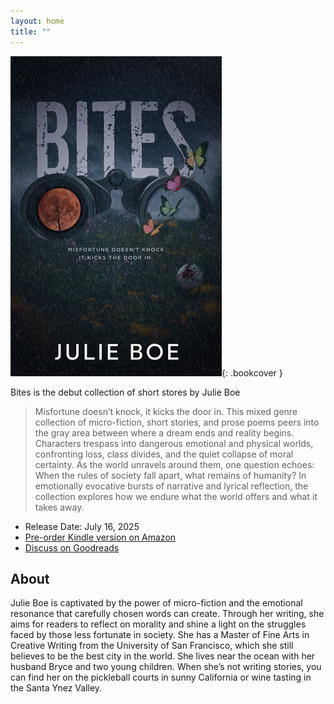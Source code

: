 ```yaml
---
layout: home
title: ""
---
```


![The title "Bites", with binoculars underneath, followed by the message "misfortune doesn't knock, it kicks the door in", followed by the author's name Julie Boe](/assets/images/bites_cover.jpg "Bites Cover"){: .bookcover }

Bites is the debut collection of short stores by Julie Boe

> Misfortune doesn’t knock, it kicks the door in. This mixed genre collection of micro-fiction, short stories, and prose poems peers into the gray area between where a dream ends and reality begins. Characters trespass into dangerous emotional and physical worlds, confronting loss, class divides, and the quiet collapse of moral certainty. As the world unravels around them, one question echoes: When the rules of society fall apart, what remains of humanity? In emotionally evocative bursts of narrative and lyrical reflection, the collection explores how we endure what the world offers and what it takes away.

- Release Date: July 16, 2025
- [Pre-order Kindle version on Amazon](https://amzn.to/3Iefgs4)
- [Discuss on Goodreads](https://www.goodreads.com/book/show/237830950-bites)

## About

Julie Boe is captivated by the power of micro-fiction and the emotional resonance that carefully chosen words can create.  Through her writing, she aims for readers to reflect on morality and shine a light on the struggles faced by those less fortunate in society.  She has a Master of Fine Arts in Creative Writing from the University of San Francisco, which she still believes to be the best city in the world.  She lives near the ocean with her husband Bryce and two young children.  When she’s not writing stories, you can find her on the pickleball courts in sunny California or wine tasting in the Santa Ynez Valley.
